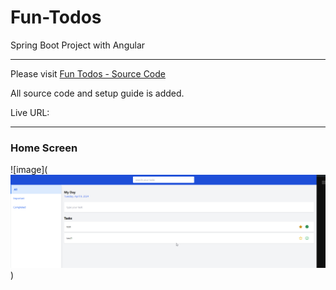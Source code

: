 # Fun-Todos
Spring Boot Project with Angular

---
Please visit [Fun Todos - Source Code](https://gitlab.com/dev-live-project/fun-to-do)

All source code and setup guide is added.

Live URL: 


---
### Home Screen
![image](![alt text](image.png))


